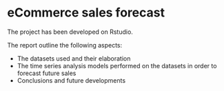# eCommerce sales forecast

The project has been developed on Rstudio.

The report outline the following aspects:

- The datasets used and their elaboration
- The time series analysis models performed on the datasets in order to forecast future sales
- Conclusions and future developments
